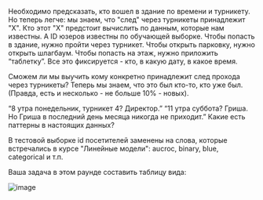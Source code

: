   Необходимо предсказать, кто вошел в здание по времени и турникету. Но теперь легче: мы знаем, что "след" через турникеты принадлежит "Х". Кто этот "Х" предстоит вычислить по данным, которые нам известны. А ID юзеров известны по обучающей выборке. 
Чтобы попасть в здание, нужно пройти через турникет. Чтобы открыть парковку, нужно открыть шлагбаум. Чтобы попасть на этаж, нужно приложить “таблетку”. Все это фиксируется - кто, в какую дату, в какое время.

  Сможем ли мы выучить кому конкретно принадлежит след прохода через турникеты? Теперь мы знаем, что это был кто-то, кто уже был. (Правда, есть и несколько - не больше 10% - новых).

  “8 утра понедельник, турникет 4? Директор.” “11 утра суббота? Гриша. Но Гриша в последний день месяца никогда не приходит.”  Какие есть паттерны в настоящих данных?

  В тестовой выборке id посетителей заменены на слова, которые встречались в курсе "Линейные модели": aucroc, binary, blue, categorical и т.п.

  Ваша задача в этом раунде составить таблицу вида:

![image](https://github.com/KilArtur/shifr_turnstiles/assets/118304541/e15ed1b6-76dd-4948-a30e-4a57bd95d8f5)
